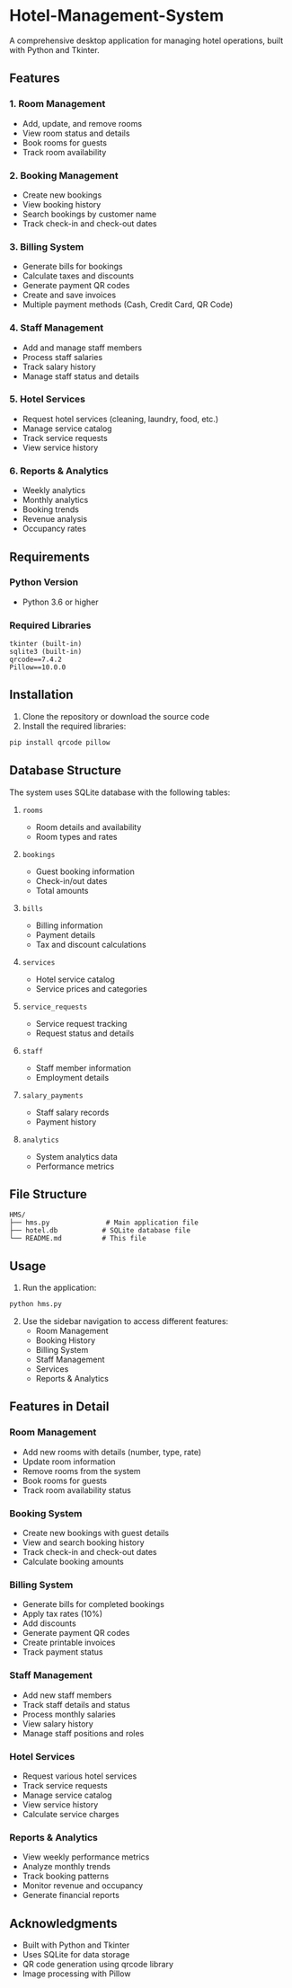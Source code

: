 # Hotel-Management-System
A comprehensive desktop application for managing hotel operations, built with Python and Tkinter.

## Features

### 1. Room Management
- Add, update, and remove rooms
- View room status and details
- Book rooms for guests
- Track room availability

### 2. Booking Management
- Create new bookings
- View booking history
- Search bookings by customer name
- Track check-in and check-out dates

### 3. Billing System
- Generate bills for bookings
- Calculate taxes and discounts
- Generate payment QR codes
- Create and save invoices
- Multiple payment methods (Cash, Credit Card, QR Code)

### 4. Staff Management
- Add and manage staff members
- Process staff salaries
- Track salary history
- Manage staff status and details

### 5. Hotel Services
- Request hotel services (cleaning, laundry, food, etc.)
- Manage service catalog
- Track service requests
- View service history

### 6. Reports & Analytics
- Weekly analytics
- Monthly analytics
- Booking trends
- Revenue analysis
- Occupancy rates

## Requirements

### Python Version
- Python 3.6 or higher

### Required Libraries
```
tkinter (built-in)
sqlite3 (built-in)
qrcode==7.4.2
Pillow==10.0.0
```

## Installation

1. Clone the repository or download the source code
2. Install the required libraries:
```bash
pip install qrcode pillow
```

## Database Structure

The system uses SQLite database with the following tables:

1. `rooms`
   - Room details and availability
   - Room types and rates

2. `bookings`
   - Guest booking information
   - Check-in/out dates
   - Total amounts

3. `bills`
   - Billing information
   - Payment details
   - Tax and discount calculations

4. `services`
   - Hotel service catalog
   - Service prices and categories

5. `service_requests`
   - Service request tracking
   - Request status and details

6. `staff`
   - Staff member information
   - Employment details

7. `salary_payments`
   - Staff salary records
   - Payment history

8. `analytics`
   - System analytics data
   - Performance metrics

## File Structure

```
HMS/
├── hms.py              # Main application file
├── hotel.db           # SQLite database file
└── README.md          # This file
```

## Usage

1. Run the application:
```bash
python hms.py
```

2. Use the sidebar navigation to access different features:
   - Room Management
   - Booking History
   - Billing System
   - Staff Management
   - Services
   - Reports & Analytics

## Features in Detail

### Room Management
- Add new rooms with details (number, type, rate)
- Update room information
- Remove rooms from the system
- Book rooms for guests
- Track room availability status

### Booking System
- Create new bookings with guest details
- View and search booking history
- Track check-in and check-out dates
- Calculate booking amounts

### Billing System
- Generate bills for completed bookings
- Apply tax rates (10%)
- Add discounts
- Generate payment QR codes
- Create printable invoices
- Track payment status

### Staff Management
- Add new staff members
- Track staff details and status
- Process monthly salaries
- View salary history
- Manage staff positions and roles

### Hotel Services
- Request various hotel services
- Track service requests
- Manage service catalog
- View service history
- Calculate service charges

### Reports & Analytics
- View weekly performance metrics
- Analyze monthly trends
- Track booking patterns
- Monitor revenue and occupancy
- Generate financial reports

## Acknowledgments

- Built with Python and Tkinter
- Uses SQLite for data storage
- QR code generation using qrcode library
- Image processing with Pillow 
